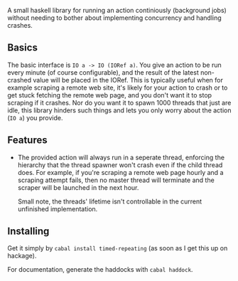 A small haskell library for running an action continiously
(background jobs)
without needing to bother about implementing concurrency and
handling crashes.

## Basics

The basic interface is `IO a -> IO (IORef a)`.
You give an action to be run every minute (of course configurable),
and the result of the latest non-crashed value will be placed in the
IORef. This is typically useful when for example scraping a
remote web site, it's likely for your action to crash or to get
stuck fetching the remote web page, and you don't want it to stop
scraping if it crashes. Nor do you want
it to spawn 1000 threads that just are idle,
this library hinders such things and lets you only worry about
the action (`IO a`) you provide.

## Features

 * The provided action will always run in a seperate thread,
   enforcing the hierarchy that the thread spawner won't crash
   even if the child thread does. For example, if you're scraping
   a remote web page hourly and a scraping attempt fails,
   then no master thread will terminate and the scraper will
   be launched in the next hour.

   Small note, the threads' lifetime isn't controllable in the
   current unfinished implementation.

## Installing

Get it simply by `cabal install timed-repeating`
(as soon as I get this up on hackage).

For documentation, generate the haddocks with `cabal haddock`.
